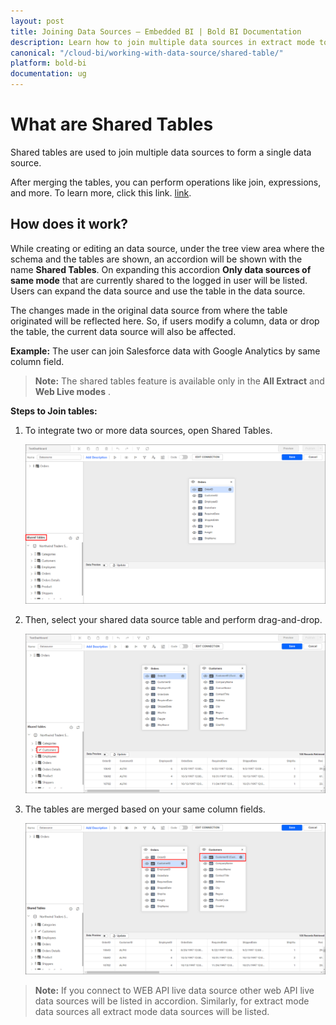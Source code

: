 ```yaml
---
layout: post
title: Joining Data Sources – Embedded BI | Bold BI Documentation
description: Learn how to join multiple data sources in extract mode to achieve showcasing different sources of data through one dashboard in Bold BI Embedded.
canonical: "/cloud-bi/working-with-data-source/shared-table/"
platform: bold-bi
documentation: ug
---
```


# What are Shared Tables

Shared tables are used to join multiple data sources to form a single data source.

After merging the tables, you can perform operations like join, expressions, and more. To learn more, click this link. [link](/embedded-bi/working-with-data-source/transforming-data/joining-table/#adding-a-join-condition).

## How does it work?

While creating or editing an data source, under the tree view area where the schema and the tables are shown, an accordion will be shown with the name <b>Shared Tables</b>. On expanding this accordion **Only data sources of same mode** that are currently shared to the logged in user will be listed. Users can expand the data source and use the table in the data source.

The changes made in the original data source from where the table originated will be reflected here. So, if users modify a column, data or drop the table, the current data source will also be affected.

<b>Example:</b> The user can join Salesforce data with Google Analytics by same column field.

>**Note:** The shared tables feature is available only in the **All Extract** and **Web Live modes**   .

<b>Steps to Join tables:</b>
1. To integrate two or more data sources, open Shared Tables.

   ![Expand SharedTables](/static/assets/embedded/working-with-datasource/images/SharedTables-expand.png)

2. Then, select your shared data source table and perform drag-and-drop.

   ![Add SharedTables](/static/assets/embedded/working-with-datasource/images/SharedTables-add.png)  

3. The tables are merged based on your same column fields.

   ![SharedTables](/static/assets/embedded/working-with-datasource/images/SharedTables-result.png)  

>**Note:** If you connect to WEB API live data source other web API live data sources will be listed in accordion. Similarly, for extract mode data sources all extract mode data sources will be listed.

